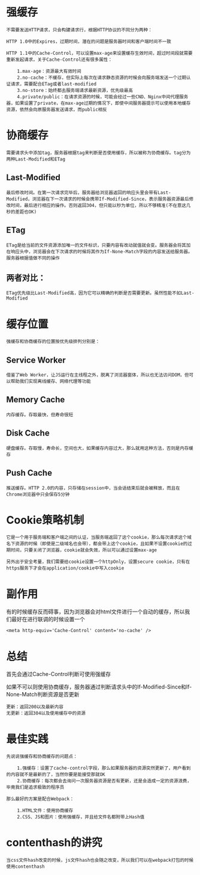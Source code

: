 # 强缓存

    不需要发送HTTP请求，只会构建请求行，根据HTTP协议的不同分为两种：

    HTTP 1.0中的Expires，过期时间，潜在的问题是服务器时间和客户端时间不一致

    HTTP 1.1中的Cache-Control，可以设置max-age来设置缓存生效时间，超过时间段就需要重新发起请求，关于Cache-Control还有很多属性：

        1.max-age：资源最大有效时间
        2.no-cache：不缓存，但实际上每次在请求静态资源的时候会向服务端发送一个过期认证请求，需要配合ETag或者last-modified
        3.no-store：始终都去服务端请求最新资源，优先级最高
        4.private/public：在请求资源的时候，可能会经过一些CND、Nginx中间代理服务器，如果设置了private，在max-age过期的情况下，即使中间服务器提示可以使用本地缓存资源，依然会向原服务器发送请求，而public相反

# 协商缓存

    需要请求头中添加tag，服务器根据tag来判断是否使用缓存，所以被称为协商缓存。tag分为两种Last-Modified和ETag

  ## Last-Modified

    最后修改时间。在第一次请求完毕后，服务器给浏览器返回的响应头里会带有Last-Modified，浏览器在下一次请求的时候会携带If-Modified-Since，表示服务器资源最后修改时间，最后进行相应的操作。否则返回304，但只能以秒为单位，所以不够精准(不在意这几秒的差距也OK)

  ## ETag

    ETag是给当前的文件资源添加唯一的文件标识，只要内容有改动就值就会变。服务器会将其加在响应头中，浏览器会在下次请求的时候将其作为If-None-Match字段的内容发送给服务器。服务器根据值做不同的操作

  ## 两者对比：

    ETag优先级比Last-Modified高，因为它可以精确的判断是否需要更新。虽然性能不如Last-Modified

# 缓存位置

    强缓存和协商缓存的位置按优先级排列分别是：

  ## Service Worker

    借鉴了Web Worker，让JS运行在主线程之外，脱离了浏览器窗体，所以也无法访问DOM，但可以帮助我们实现离线缓存、网络代理等功能

  ## Memory Cache

    内存缓存。存取最快，但寿命很短

  ## Disk Cache

    硬盘缓存。存取慢，寿命长，空间也大，如果缓存内容过大，那么就用这种方法，否则是内存缓存

  ## Push Cache

    推送缓存。HTTP 2.0的内容，只存储在session中，当会话结束后就会被释放，而且在Chrome浏览器中只会保存5分钟

# Cookie策略机制

    它是一个用于服务端和客户端之间的认证，当服务端返回了这个cookie，那么每次请求这个域名下资源的时候（即使是二级域名也会带），都会带上这个cookie，且如果不设置cookie的过期时间，只要关闭了浏览器，cookie就会失效，所以可以通过设置max-age

    另外出于安全考量，我们需要给cookie设置一个httpOnly，设置secure cookie，只有在https服务下才会在application/cookie中写入cookie

# 副作用

有的时候缓存反而碍事，因为浏览器会对html文件进行一个自动的缓存，所以我们最好在进行联调的时候设置一个

    <meta http-equiv='Cache-Control' content='no-cache' />

# 总结

首先会通过Cache-Control判断可使用强缓存

如果不可以则使用协商缓存，服务器通过判断请求头中的If-Modified-Since和If-None-Match判断资源是否更新

    更新：返回200以及最新内容
    无更新：返回304以及使用缓存中的资源

# 最佳实践

    先说说强缓存和协商缓存的问题点：

        1.强缓存：设置了cache-control字段，那么如果服务器的资源突然更新了，用户看到的内容就不是最新的了，当然你要是能接受那就OK
        2.协商缓存：每次都会去询问一次服务器资源是否有更新，还是会造成一定的资源浪费，毕竟我们是追求极致的程序员

    那么最好的方案是配合Webpack：

        1.HTML文件：使用协商缓存
        2.CSS、JS和图片：使用强缓存，并且给文件名都附带上Hash值

# contenthash的讲究

    当css文件hash改变的时候，js文件hash也会随之改变，所以我们可以在webpack打包的时候使用contenthash